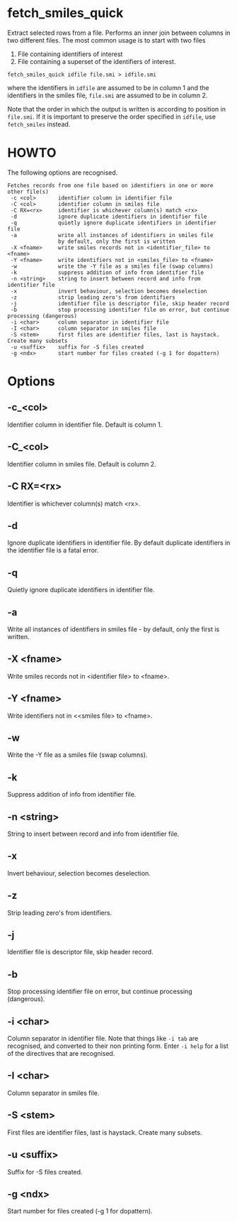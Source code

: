 # fetch_smiles_quick

Extract selected rows from a file. Performs an inner join between columns
in two different files. The most common usage is to start with two files

1. File containing identifiers of interest
2. File containing a superset of the identifiers of interest.

```
fetch_smiles_quick idfile file.smi > idfile.smi
```
where the identifiers in `idfile` are assumed to be in column 1 and
the identifiers in the smiles file, `file.smi` are assumed to be
in column 2.

Note that the order in which the output is written is according
to position in `file.smi`. If it is important to preserve the
order specified in `idfile`, use `fetch_smiles` instead.

# HOWTO
The following options are recognised.
```
Fetches records from one file based on identifiers in one or more other file(s)
 -c <col>       identifier column in identifier file
 -C <col>       identifier column in smiles file
 -C RX=<rx>     identifier is whichever column(s) match <rx>
 -d             ignore duplicate identifiers in identifier file
 -q             quietly ignore duplicate identifiers in identifier file
 -a             write all instances of identifiers in smiles file
                by default, only the first is written
 -X <fname>     write smiles records not in <identifier_file> to <fname>
 -Y <fname>     write identifiers not in <smiles_file> to <fname>
 -w             write the -Y file as a smiles file (swap columns)
 -k             suppress addition of info from identifier file
 -n <string>    string to insert between record and info from identifier file
 -x             invert behaviour, selection becomes deselection
 -z             strip leading zero's from identifiers
 -j             identifier file is descriptor file, skip header record
 -b             stop processing identifier file on error, but continue processing (dangerous)
 -i <char>      column separator in identifier file
 -I <char>      column separator in smiles file
 -S <stem>      first files are identifier files, last is haystack. Create many subsets
 -u <suffix>    suffix for -S files created
 -g <ndx>       start number for files created (-g 1 for dopattern)
```

# Options

## -c_\<col\>
Identifier column in identifier file. Default is column 1.

## -C_\<col\>
Identifier column in smiles file. Default is column 2.

## -C RX=\<rx\>
Identifier is whichever column(s) match \<rx\>.

## -d
Ignore duplicate identifiers in identifier file. By default duplicate
identifiers in the identifier file is a fatal error.

## -q
Quietly ignore duplicate identifiers in identifier file.

## -a
Write all instances of identifiers in smiles file - by default,
only the first is written.

## -X \<fname\>
Write smiles records not in \<identifier file\> to \<fname\>.

## -Y \<fname\>
Write identifiers not in <<smiles file\> to \<fname\>.

## -w
Write the -Y file as a smiles file (swap columns).

## -k
Suppress addition of info from identifier file.

## -n \<string\>
String to insert between record and info from identifier file.

## -x
Invert behaviour, selection becomes deselection.

## -z
Strip leading zero's from identifiers.

## -j
Identifier file is descriptor file, skip header record.

## -b
Stop processing identifier file on error, but continue processing (dangerous).

## -i \<char\>
Column separator in identifier file. Note that things like `-i tab` are
recognised, and converted to their non printing form. Enter `-i help` for
a list of the directives that are recognised.

## -I \<char\>
Column separator in smiles file.

## -S \<stem\>
First files are identifier files, last is haystack. Create many subsets.

## -u \<suffix\>
Suffix for -S files created.

## -g \<ndx\>
Start number for files created (-g 1 for dopattern).
